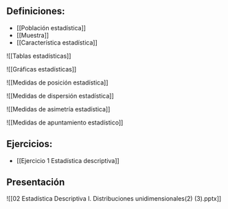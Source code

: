 
## Definiciones:

- [[Población estadística]]
- [[Muestra]]
- [[Característica estadística]]

![[Tablas estadísticas]]

![[Gráficas estadísticas]]


![[Medidas de posición estadística]]

![[Medidas de dispersión estadística]]

![[Medidas de asimetría estadística]]

![[Medidas de apuntamiento estadístico]]
## Ejercicios:

- [[Ejercicio 1 Estadística descriptiva]]

## Presentación

![[02 Estadística Descriptiva I. Distribuciones unidimensionales(2) (3).pptx]]